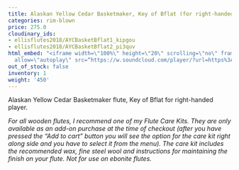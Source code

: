 ```yaml
---
title: Alaskan Yellow Cedar Basketmaker, Key of Bflat (for right-handed player)
categories: rim-blown
price: 275.0
cloudinary_ids:
- ellisflutes2018/AYCBasketBflat1_kipgou
- ellisflutes2018/AYCBasketBflat2_pi3quv
html_embed: "<iframe width=\"100%\" height=\"20\" scrolling=\"no\" frameborder=\"no\"
  allow=\"autoplay\" src=“https://w.soundcloud.com/player/?url=https%3A//api.soundcloud.com/tracks/536548146&color=%23ff5500&inverse=false&auto_play=false&show_user=true\"></iframe>\r\n"
out_of_stock: false
inventory: 1
weight: '450'
---
```


Alaskan Yellow Cedar Basketmaker flute, Key of Bflat for right-handed player.

*For all wooden flutes, I recommend one of my Flute Care Kits.  They are only available as an add-on purchase at the time of checkout (after you have pressed the “Add to cart” button you will see the option for the care kit right along side and you have to select it from the menu). The care kit includes the recommended wax, fine steel wool and instructions for maintaining the finish on your flute.  Not for use on ebonite flutes.*